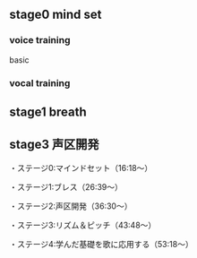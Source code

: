 ## stage0 mind set
### voice training
basic
### vocal training
## stage1 breath
## stage3 声区開発

・ステージ0:マインドセット（16:18〜）

・ステージ1:ブレス（26:39〜）

・ステージ2:声区開発（36:30〜）

・ステージ3:リズム＆ピッチ（43:48〜）

・ステージ4:学んだ基礎を歌に応用する（53:18〜）